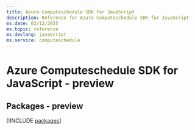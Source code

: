 ```yaml
---
title: Azure Computeschedule SDK for JavaScript
description: Reference for Azure Computeschedule SDK for JavaScript
ms.date: 03/12/2025
ms.topic: reference
ms.devlang: javascript
ms.service: computeschedule
---
```

# Azure Computeschedule SDK for JavaScript - preview
## Packages - preview
[!INCLUDE [packages](computeschedule-index.md)]